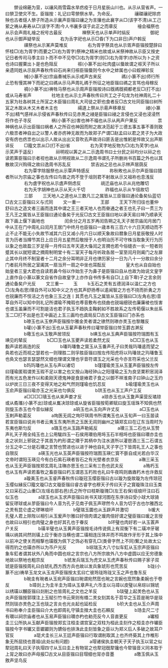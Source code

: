 <!-- { "loadSidebar": true } -->
　　禜设绵蕝为营，以禳风雨雪霜水旱疠疫于日月星辰山川也。从示从营省声。一曰禜卫使灾不生。臣锴按：礼记曰雩禜祭水旱。为命反。
　　
　　禳磔禳祀除疠殃也古者燧人禜子所造从示襄声臣锴曰禳之为言攘也此襄字从□(该字不清)从工己萦之祷从寿寿从□(该字不清)今人书襄多误于此正之而章反
　　
　　禬会福祭也从示会声周礼禬之祝号古最反
　　
　　禅祭天也从示单声时绢反
　　
　　御祀也从示御声疑举反
　　
　　右为舌字祀也从示□昏(下为口非日)声户斡反
　　
　　禖祭也从示某声莫堆反
　　
　　右为胥字祭具也从示胥声臣锴按楚辞曰怀桂□(右为胥字)而要之□(右为胥字)祭神之精米也故或从米祭神故从示臣又按史记日者传司马季主曰卜而不中不见夺□(右为胥字)则□(右为胥字)亦所以为卜之资也诗曰握粟出卜是也色阻反
　　
　　祳(小篆不出)社肉盛以蜃故谓之祳天子所以亲遗同姓从示辰声春秋传曰石尚来归祳臣锴蜃则今水中之蚌属也小曰蚬禅轸反
　　
　　祴(小篆不出)宗庙奏祴乐从示戒声古来反
　　
　　禡(小篆不出)师行所止恐有慢其神下而祀之曰禡从示马声周礼禡于所征之地臣锴曰禡之言骂也母稼反
　　
　　禂(小篆不出)祷牲马祭也从示周声臣锴按诗曰旣禡旣禂都老反□(打不出)或从马寿省声
　　
　　社地主也从示土声春秋传曰共工之子勾龙为社神周礼二十五家为社各树其土所冝之木臣锴曰周礼大司徒之职也食者反□古文社同臣锴曰树所冝之木故从木又木者木主也
　　
　　禓道上祭从示昜声移章反
　　
　　祲(小篆不出)精气感祥从示侵省声春秋传曰见赤黒之祲是臣锴曰祲之言侵也又浸也浸浸然将作也子寻反
　　
　　祸(小篆不出)害也神不福也从示从呙声户果反
　　
　　祟神祸也从示出臣锴曰祸者人之所召也神因而附之故决范起于三德五事五事不善则致六极祟者神自出之以警人者亦疠神无故而为故郑子产谓□赵孟曰以君之灵子为大政安有疠也疠祟也以出示人故从出出又音吹去声故诗曰匪舌是出惟躬是悴故又出声斯谇反
　　□籀文祟从□(打不出)省
　　
　　右为芺字地反物为□(右为芺字)也从示芺声于遥反）
　　
　　祘明视以筭之从二示逸周书曰士分民之祘均分以祘之也读若筭臣锴曰示者视也故从示明视故从二示逸周书谓孔子所删尚书百篇之外也以其散故汉兴购得之故曰逸周书苏乱反
　　
　　禁吉凶之忌也从示林声居荫反
　　
　　右为覃字除服祭也从示覃声特感反
　　
　　祢秋畋也从示尔声臣锴曰猎者所以为宗庙之事也左传曰鸟兽之肉不登于俎则君不射故从示又祖祢也息浅反
　　
　　右为虘字祝也从示虘声侧虑反
　　
　　祧迁庙也从示从兆他雕切
　　
　　右为夭字胡神也从示从天火千切
　　
　　祚福也从示从乍徂故切
　　
　　三部
　　三天地人之道也从三数凡三之属皆从三臣锴曰通论备矣仙蓝切□古文三臣锴曰义与弍同
　　文一重一
　　
　　王部
　　王天下所归往也董仲舒曰古之造文者三画而连其中谓之王三者天地人也而叄通之者王也孔子曰一贯三为王凡王之属皆从王臣锴曰通论备矣于光反□古文王臣锴曰地以承天易曰坤乃顺承天故下画上偃下画地也
　　
　　闰余分之月五岁再闰告朔之礼天子居宗庙闰月居门中从王在门中周礼曰闰月王居门中终月也臣锴曰一歳本有三百六十六日天顺动而不止不止不能无小失故节减其六日又减小月六日以顺天象故曰暦象日月星辰敬授人时言为历者当撙节其日上应日月五星然后敬授于人也明治历不可守株当取象天行为历以象之也故盈三岁足得一月传曰五年天道大俻闰之言撋也若今俗缝衣一长一短者则蹙其长以就短谓之撋周制明堂十有二室天子每月听政各居一室至闰月则阖门之左扉止其中月终不制室者十二月之余分耳明非正月也律历家分一日为八十一分故曰余分门者前月所居之室阖其一扇当开一扇之中坐也耳酝反
　　
　　皇大也从自自始也始皇者三皇大君也自读若鼻今俗以作始生子为鼻子是臣锴曰自从也故为始说文皇字上直作自小篆以篆文自省作自故皇字上亦作自书传多有自□(上自下卑)子之言余则通论备矣户光反
　　文三重一
　　玉
　　b玉石之羙有五德润泽以温仁之方也□(左角右思)理自外可以知中义之方也其声舒扬尃以逺闻智之方也不挠而折勇之方也锐廉而不忮洁之方也象三玉之连丨其贯也凡玉之属皆从玉臣锴曰□(左角右思)音莘自外可以知中则礼记所谓瑜不掩瑕也尃音敷布也挠曲也锐端细锐也廉廉棱也忮害也谓玉虽廉而不可割是洁也君子执玉不趋执圭鞠躬如不胜故系之左传荀偃以朱丝系玉二□打不出是也王中画近上玉三画均也虞局反□古文玉臣锴曰冂亦系也
　　
　　b璙玉也从玉尞声臣锴按尔雅金羙者谓之镣然则璙亦羙玉也黎雕反
　　
　　b瓘(小篆不出)玉也从玉雚声春秋传曰瓘斚臣锴曰斚玉爵古澣反
　　
　　b璥玉也从玉敬声居领反
　　
　　b琠玉也从玉典声臣锴按符瑞图有玉琠见的辇反
　　
　　b□□玉也从玉夒声读若柔然尤反
　　
　　b□□玉也从玉毄声读若鬲连的反
　　
　　b璠玙璠鲁之寳玉从玉番声孔子曰羙哉玙璠逺而望之奂若也近而视之瑟若也一则理胜二则孚胜臣锴曰按左传阳虎将以玙璠敛之玙璠鲁玉也奂文也瑟言瑟瑟然文细也理谓文理也孚音符谓玉之光采也今亦言符采也父兰反
　　
　　b玙玙璠也从玉与声以诸切
　　
　　b瑾瑾瑜羙玉从玉堇声臣锴按左传曰瑾瑜匿瑕谓羙玉瑕不足以害之也又按山海经钟山之阳瑾瑜之玉为良坚栗积宻润泽而有光五色发作以和柔刚天德鬼神是食是飨君子食之以御不祥淮南子曰钟山之玉灼以炉炭三日三夜不变得天地之和气然则瑾瑜也饥忍反
　　
　　b瑜瑾瑜羙玉也从玉俞声臣锴曰瑜亦玉之光采也匀俱反
　　
　　b珙玉也从玉工声户工反
　　
　　a□□□□瓄玉也从来声娄才反
　　
　　a琼赤玉也从玉夐声渠营反璚琼或从矞瓗(小篆不出)琼或从巂决琼琼或从旋省臣锴按荀卿赋曰旋玉瑶珠不知佩也然则旋玉赤玉也今音似縁反
　　
　　a珦玉也从玉向声许丈反
　　
　　a□玉也从玉剌声勒葛反
　　
　　a珣医无闾之珣玗琪周书所谓夷玉也从玉旬声一曰玉噐读若宣臣锴曰说尚书者云夷玉东夷所贡之玉医无闾则幽州之镇郑玄曰在辽东当周时为东夷也斯匀反
　　
　　a璐玉也从玉路声勒妬反
　　
　　a瓉三玉二石也从玉赞声礼天子用全纯玉也上公用駹四玉一石侯用瓉伯用埓玉石半相埓也臣锴曰瓉亦圭也圭之状剡上邪锐之于其首为杓形谓之瓉于其柄中为注水道所以灌鬯酒三玉二石谓五分玉之中二分是石瓉之言赞也赞进也以进于神也自礼天子字己下皆周礼王人之事也自限反
　　
　　a瑛玉光也从玉英声臣锴按符瑞图玉瑛仁寳不斵自成光若白华汉文帝时谓阳玉瑛见今有白石紫石瑛者皆石之有光壁者衣京反
　　
　　a璑三采玉也从玉无声臣锴按郑玄周礼注璑亦思玉也三采有三色也武夫反
　　
　　a珛朽玉也从玉有声读若畜牧之畜臣锴曰朽玉谓恶玉朽败也礼曰牛夜鸣则庮庮朽木也许救反
　　
　　a璇美玉也从玉睿声春秋传曰璇冠玉缨臣锴曰古以璇为旋故璇为左传琼冠玉缨似縁反□籀文璇□古文璇臣锴曰睿古睿字也穆天子传曰天子之寳璇珠注曰玉类又曰采石之山重□(左瑶右部右邑)氏之所守曰枝斯璇瑰□(左王右保)瑶琅玕注曰石似玉也
　　
　　a球玉也从玉求声臣锴曰尚书天球河图在东序诗曰受小球大球骑留反璆球或从翏臣锴曰今人音为孔子见南子佩玉声璆然今人音为切于古也尔雅西北之羙有昆仑虚之璆琳琅玕
　　
　　b璧瑞玉圜也从玉辟声并激切
　　
　　b瑗大孔璧人君上除陛以相引从玉爰声尔雅曰好倍肉谓之瑗肉倍好谓之璧臣锴曰瑗之言授也故曰以相引也肉璧之身也好其孔也于眷反
　　
　　b环璧也肉好若一从玉瞏声户关反
　　
　　b璜半璧也从玉黄声臣锴按毛诗传说佩上有双衡下有二璜冲牙琚瑀以纳其间然则璜上应于衡亦当横也谓二璜相连压体并而不鸣故作牙形于其上珠中以前冲之使关而相撃也璜旣为佩下之饰必有穿孔□(类骨字然上不同)繋之处故太公得而钓之也璜亦所以为币户光反
　　
　　b琮瑞玉大八寸似车釭从玉宗声臣锴曰象车釭者谓其状外八角而中圆也琮之言宗也八方所宗故外八方中虚圆以应无穷德象地故以祭地也粗宗反
　　
　　b琥发兵瑞玉为虎文从玉虎声春秋传曰赐子家子双琥是臣锴按周礼曰白琥礼西方西方兵也故以发兵象琥形也荒苦反
　　
　　b珑(小篆不出)祷旱玉龙文从玉龙声臣锴按太玄曰亡彼玲珑玲珑又玉之声也鲁东反
　　
　　b琬圭有琬者从玉宛声臣锴曰琬谓宛然窊也琬之言婉也窊然象柔婉也于卷反
　　
　　b璋剡上为圭半圭为璋从玉章声礼六币圭以马璋以皮璧以帛琮以锦琥以绣璜以黼臣锴曰剡削之也皆周礼之文也之羊反
　　
　　b琰璧上起羙色也从玉炎声臣锴按郭璞注上玉赋引竹书云荣则有缗二羙女刻其名于苕华之玉苕是琬华是琰然则琰亦羙色之玉也琰之言炎也光炎起也延检反
　　
　　b玠大圭也从玉介声周书曰称奉介圭臣锴曰介大也即周礼守镇圭搢大圭也石頼反
　　
　　b玚圭尺二寸有瓉以祠宗庙者也从玉易声臣锴曰瓉亦杓也勑亮反今人音直更反
　　
　　a瓛桓圭三公所执从玉献声臣锴按郑玄注桓圭谓宫室之双柱为桓此圭刻作之桓圭亦作瓛臣锴按今字书瓛又音钀钀则为镳俗也排洙此圭刻皆象之臣以为郑义后人多破之故耳户官反
　　
　　a珽犬圭长三从王廷声臣锴曰行取谓削取其上也齐终葵其上作椎形象无所屈挠也晋祖(此处似有问题)
　　
　　a瑁诸侯执圭朝天子天子执玉以冐之似犂冠周礼曰天子执瑁四寸从玉曰圭上有物冐之也犂冠旣犂镵也今犂锴音义同本取于上冐之故曰亦声母报□古文从目臣锴曰目瑁细也冐亦音墨
　　
　　a璬玉佩从玉敫声坚鸟反
　　
